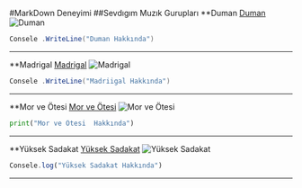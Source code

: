 #MarkDown Deneyimi
##Sevdıgım Muzık Gurupları
**Duman
[Duman](https://tr.wikipedia.org/wiki/Duman_(m%C3%BCzik_grubu))
![Duman](https://gundemebakiscom.teimg.com/gundemebakis-com/uploads/2024/06/kapak-101815.jpg)
``` C#
Consele .WriteLine("Duman Hakkında")
``` 
-----------------------------------------------
**Madrigal
[Madrigal](https://tr.wikipedia.org/wiki/Madrigal_(m%C3%BCzik_grubu))
![Madrigal](https://paradiseproduction.com.tr/wp-content/uploads/2022/04/madrigal-in-sarkilarina-ne-kadar-hakimsin-jO0ag.jpg)

``` C#
Consele .WriteLine("Madriigal Hakkında")
``` 
------------------------------------------------
**Mor ve Ötesi
[Mor ve Ötesi](https://tr.wikipedia.org/wiki/Mor_ve_%C3%B6tesi)
![Mor ve Ötesi](https://image.milimaj.com/i/milliyet/75/1100x570/61efca9f86b24a11e046228a.jpg)

```python
print("Mor ve Ötesi  Hakkında")
``` 
-------------------------------------------------
**Yüksek Sadakat 
[Yüksek Sadakat](https://tr.wikipedia.org/wiki/Y%C3%BCksek_Sadakat)
![Yüksek Sadakat](https://cdn.alemfm.com/Documents/alem_fm/images/2015/11/06/ca020687-04fb-48b3-aa6b-6b1e8e824795.jpg)


```javascript
Consele.log("Yüksek Sadakat Hakkında")
```
--------------------------------------------------




